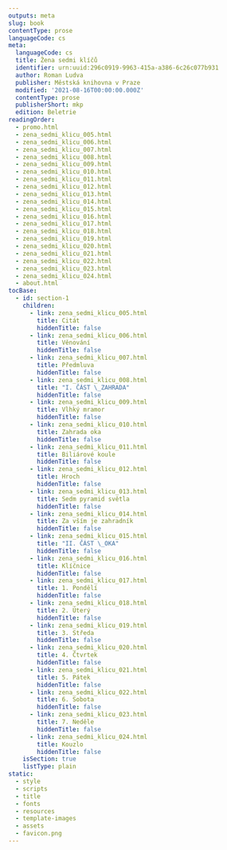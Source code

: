 ```yaml
---
outputs: meta
slug: book
contentType: prose
languageCode: cs
meta:
  languageCode: cs
  title: Žena sedmi klíčů
  identifier: urn:uuid:296c0919-9963-415a-a386-6c26c077b931
  author: Roman Ludva
  publisher: Městská knihovna v Praze
  modified: '2021-08-16T00:00:00.000Z'
  contentType: prose
  publisherShort: mkp
  edition: Beletrie
readingOrder:
  - promo.html
  - zena_sedmi_klicu_005.html
  - zena_sedmi_klicu_006.html
  - zena_sedmi_klicu_007.html
  - zena_sedmi_klicu_008.html
  - zena_sedmi_klicu_009.html
  - zena_sedmi_klicu_010.html
  - zena_sedmi_klicu_011.html
  - zena_sedmi_klicu_012.html
  - zena_sedmi_klicu_013.html
  - zena_sedmi_klicu_014.html
  - zena_sedmi_klicu_015.html
  - zena_sedmi_klicu_016.html
  - zena_sedmi_klicu_017.html
  - zena_sedmi_klicu_018.html
  - zena_sedmi_klicu_019.html
  - zena_sedmi_klicu_020.html
  - zena_sedmi_klicu_021.html
  - zena_sedmi_klicu_022.html
  - zena_sedmi_klicu_023.html
  - zena_sedmi_klicu_024.html
  - about.html
tocBase:
  - id: section-1
    children:
      - link: zena_sedmi_klicu_005.html
        title: Citát
        hiddenTitle: false
      - link: zena_sedmi_klicu_006.html
        title: Věnování
        hiddenTitle: false
      - link: zena_sedmi_klicu_007.html
        title: Předmluva
        hiddenTitle: false
      - link: zena_sedmi_klicu_008.html
        title: "I. ČÁST \_ZAHRADA"
        hiddenTitle: false
      - link: zena_sedmi_klicu_009.html
        title: Vlhký mramor
        hiddenTitle: false
      - link: zena_sedmi_klicu_010.html
        title: Zahrada oka
        hiddenTitle: false
      - link: zena_sedmi_klicu_011.html
        title: Biliárové koule
        hiddenTitle: false
      - link: zena_sedmi_klicu_012.html
        title: Hroch
        hiddenTitle: false
      - link: zena_sedmi_klicu_013.html
        title: Sedm pyramid světla
        hiddenTitle: false
      - link: zena_sedmi_klicu_014.html
        title: Za vším je zahradník
        hiddenTitle: false
      - link: zena_sedmi_klicu_015.html
        title: "II. ČÁST \_OKA"
        hiddenTitle: false
      - link: zena_sedmi_klicu_016.html
        title: Klíčnice
        hiddenTitle: false
      - link: zena_sedmi_klicu_017.html
        title: 1. Pondělí
        hiddenTitle: false
      - link: zena_sedmi_klicu_018.html
        title: 2. Úterý
        hiddenTitle: false
      - link: zena_sedmi_klicu_019.html
        title: 3. Středa
        hiddenTitle: false
      - link: zena_sedmi_klicu_020.html
        title: 4. Čtvrtek
        hiddenTitle: false
      - link: zena_sedmi_klicu_021.html
        title: 5. Pátek
        hiddenTitle: false
      - link: zena_sedmi_klicu_022.html
        title: 6. Sobota
        hiddenTitle: false
      - link: zena_sedmi_klicu_023.html
        title: 7. Neděle
        hiddenTitle: false
      - link: zena_sedmi_klicu_024.html
        title: Kouzlo
        hiddenTitle: false
    isSection: true
    listType: plain
static:
  - style
  - scripts
  - title
  - fonts
  - resources
  - template-images
  - assets
  - favicon.png
---
```

